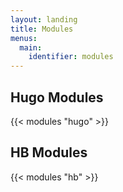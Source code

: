 ```yaml
---
layout: landing
title: Modules
menus:
  main:
    identifier: modules
---
```


## Hugo Modules

{{< modules "hugo" >}}

## HB Modules

{{< modules "hb" >}}
